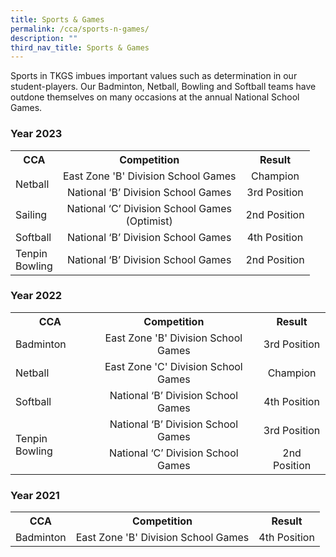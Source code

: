 ```yaml
---
title: Sports & Games
permalink: /cca/sports-n-games/
description: ""
third_nav_title: Sports & Games
---
```

<p>Sports in TKGS imbues important values such as determination in our student-players. Our Badminton, Netball, Bowling and Softball teams have outdone themselves on many occasions at the annual National School Games.</p>
<h3>Year 2023</h3><table>
<tbody>
	<tr>
	<th style="text-align: center;">CCA</th>
	<th style="text-align: center;">Competition</th>
	<th style="text-align: center;">Result</th>
		</tr>
		<tr>
			<td style="vertical-align: middle;" width="28" rowspan="2">Netball</td>
			<td style="text-align: center;">East Zone 'B' Division School Games</td>
			<td style="text-align: center;">Champion</td>
	</tr>
	<tr>
		<td style="text-align: center;">National ‘B’ Division School Games</td>
			<td style="text-align: center;">3rd Position</td>
	</tr>
	<tr>
			<td>Sailing</td>
			<td style="text-align: center;">National ‘C’ Division School Games<br>(Optimist)</td>
			<td style="text-align: center;">2nd Position</td>
	</tr>
	<tr>
			<td>Softball</td>
			<td style="text-align: center;">National ‘B’ Division School Games</td>
			<td style="text-align: center;">4th Position</td>
	</tr>
	<tr>
			<td style="vertical-align: middle;" rowspan="1">Tenpin Bowling</td>
			<td style="text-align: center;">National ‘B’ Division School Games</td>
			<td style="text-align: center;">2nd Position</td>
	</tr>
	</tbody>
</table>
<h3>Year 2022</h3><table>
<tbody>
	<tr>
	<th style="text-align: center;">CCA</th>
	<th style="text-align: center;">Competition</th>
	<th style="text-align: center;">Result</th>
		</tr>
		<tr>
			<td>Badminton</td>
			<td style="text-align: center;">East Zone 'B' Division School Games</td>
			<td style="text-align: center;">3rd Position</td>
	</tr>
		<tr>
			<td>Netball</td>
			<td style="text-align: center;">East Zone 'C' Division School Games</td>
			<td style="text-align: center;">Champion</td>
	</tr>
	<tr>
			<td>Softball</td>
			<td style="text-align: center;">National ‘B’ Division School Games</td>
			<td style="text-align: center;">4th Position</td>
	</tr>
	<tr>
			<td style="vertical-align: middle;" rowspan="2">Tenpin Bowling</td>
			<td style="text-align: center;">National ‘B’ Division School Games</td>
			<td style="text-align: center;">3rd Position</td>
	</tr>
	<tr>
		<td style="text-align: center;">National ‘C’ Division School Games</td>
			<td style="text-align: center;">2nd Position</td>
	</tr>
	</tbody>
</table>
<h3>Year 2021</h3><table>
<tbody>
	<tr>
	<th style="text-align: center;">CCA</th>
	<th style="text-align: center;">Competition</th>
	<th style="text-align: center;">Result</th>
		</tr>
		<tr>
			<td>Badminton</td>
			<td style="text-align: center;">East Zone 'B' Division School Games</td>
			<td style="text-align: center;">4th Position</td>
	</tr>
	</tbody>
</table>